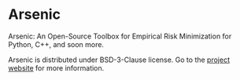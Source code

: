 # Arsenic
Arsenic: An Open-Source Toolbox for Empirical Risk Minimization for Python,
C++, and soon more.

Arsenic is distributed under BSD-3-Clause license. 
Go to the [project website](http://julien.mairal.org/arsenic/welcome.html) for more information.
